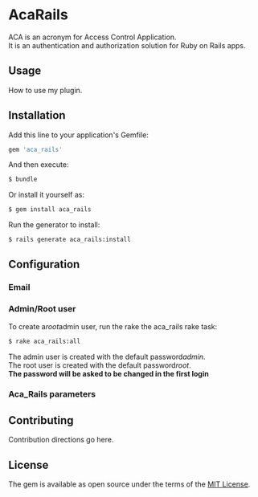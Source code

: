 # AcaRails
ACA is an acronym for Access Control Application.  
It is an authentication and authorization solution for Ruby on Rails apps.
 

## Usage
How to use my plugin.

## Installation
Add this line to your application's Gemfile:

```ruby
gem 'aca_rails'
```

And then execute:
```bash
$ bundle
```

Or install it yourself as:
```bash
$ gem install aca_rails
```

Run the generator to install:
```bash
$ rails generate aca_rails:install
```

## Configuration
### Email

### Admin/Root user
To create a*root*admin user, run the rake the aca_rails rake task:
```bash
$ rake aca_rails:all
```
The admin user is created with the default password*admin*.  
The root user is created with the default password*root*.  
**The password will be asked to be changed in the first login**  

### Aca_Rails parameters

## Contributing
Contribution directions go here.

## License
The gem is available as open source under the terms of the [MIT License](http://opensource.org/licenses/MIT).

